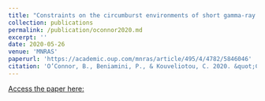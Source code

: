 ```yaml
---
title: "Constraints on the circumburst environments of short gamma-ray bursts "
collection: publications
permalink: /publication/oconnor2020.md
excerpt: ''
date: 2020-05-26
venue: 'MNRAS'
paperurl: 'https://academic.oup.com/mnras/article/495/4/4782/5846046'
citation: 'O’Connor, B., Beniamini, P., & Kouveliotou, C. 2020. &quot;Constraints on the circumburst environments of short gamma-ray bursts&quot;. MNRAS, 495, 4782.'
---
```


[Access the paper here:](https://academic.oup.com/mnras/article/495/4/4782/5846046)

